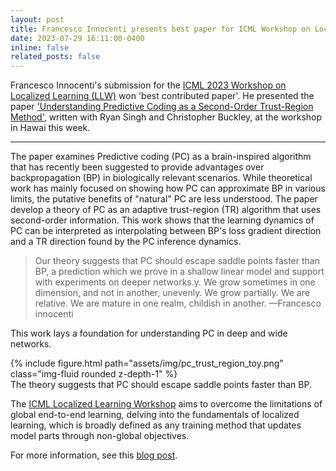 ```yaml
---
layout: post
title: Francesco Innocenti presents best paper for ICML Workshop on Localized Learning (LLW)
date: 2023-07-29 16:11:00-0400
inline: false
related_posts: false
---
```


Francesco Innocenti's submission for the <a href="https://sites.google.com/view/localized-learning-workshop">ICML 2023 Workshop on Localized Learning (LLW)</a> won 'best contributed paper'. He presented the paper <a href="https://arxiv.org/abs/2305.18188">'Understanding Predictive Coding as a Second-Order Trust-Region Method'</a>, written with Ryan Singh and Christopher Buckley, at the workshop in Hawai this week.

***

The paper examines Predictive coding (PC) as a brain-inspired algorithm that has recently been suggested to provide advantages over backpropagation (BP) in biologically relevant scenarios. While theoretical work has mainly focused on showing how PC can approximate BP in various limits, the putative benefits of "natural" PC are less understood. The paper develop a theory of PC as an adaptive trust-region (TR) algorithm that uses second-order information. This work shows that the learning dynamics of PC can be interpreted as interpolating between BP's loss gradient direction and a TR direction found by the PC inference dynamics. 

>  Our theory suggests that PC should escape saddle points faster than BP, a prediction which we prove in a shallow linear model and support with experiments on deeper networks.y. We grow sometimes in one dimension, and not in another, unevenly. We grow partially. We are relative. We are mature in one realm, childish in another.
> —Francesco innocenti

This work lays a foundation for understanding PC in deep and wide networks. 

<div class="row mt-6">
    <div class="col-sm mt-6 mt-md-0">
        {% include figure.html path="assets/img/pc_trust_region_toy.png" class="img-fluid rounded z-depth-1" %}
    </div>
</div>
<div class="caption">
    The theory suggests that PC should escape saddle points faster than BP.
</div>

The <a href="https://sites.google.com/view/localized-learning-workshop">ICML Localized Learning Workshop</a> aims to overcome the limitations of global end-to-end learning, delving into the fundamentals of localized learning, which is broadly defined as any training method that updates model parts through non-global objectives.

For more information, see this <a href="https://francescoinnocenti.github.io/posts/2023/08/10/PC-as-a-2nd-Order-Method/">blog post</a>. 
